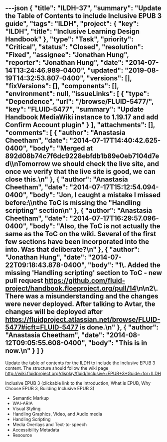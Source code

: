 ---json
{
  "title": "ILDH-37",
  "summary": "Update the Table of Contents to include Inclusive EPUB 3 guide",
  "tags": "ILDH",
  "project": {
    "key": "ILDH",
    "title": "Inclusive Learning Design Handbook"
  },
  "type": "Task",
  "priority": "Critical",
  "status": "Closed",
  "resolution": "Fixed",
  "assignee": "Jonathan Hung",
  "reporter": "Jonathan Hung",
  "date": "2014-07-14T13:24:46.989-0400",
  "updated": "2019-08-19T14:32:53.807-0400",
  "versions": [],
  "fixVersions": [],
  "components": [],
  "environment": null,
  "issueLinks": [
    {
      "type": "Dependence",
      "url": "/browse/FLUID-5477/",
      "key": "FLUID-5477",
      "summary": "Update Handbook MediaWiki instance to 1.19.17 and add Confirm Account plugin"
    }
  ],
  "attachments": [],
  "comments": [
    {
      "author": "Anastasia Cheetham",
      "date": "2014-07-17T14:40:42.625-0400",
      "body": "Merged at 892d08b74c7f6dc9228ebfdb1b89e0eb7104d7ed\\\nTomorrow we should check the live site, and once we verify that the live site is good, we can close this.\n"
    },
    {
      "author": "Anastasia Cheetham",
      "date": "2014-07-17T15:12:54.094-0400",
      "body": "Jon, I caught a mistake I missed before:\\\nthe ToC is missing the \"Handling scripting\" section\n"
    },
    {
      "author": "Anastasia Cheetham",
      "date": "2014-07-17T16:29:57.096-0400",
      "body": "Also, the ToC is not actually the same as the ToC on the wiki. Several of the first few sections have been incorporated into the into. Was that deliberate?\n"
    },
    {
      "author": "Jonathan Hung",
      "date": "2014-07-22T09:18:43.878-0400",
      "body": "1\\. Added the missing 'Handling scripting' section to ToC - new pull request <https://github.com/fluid-project/handbook.floeproject.org/pull/14>\n\n2\\. There was a misunderstanding and the changes were never deployed. After talking to Avtar, the changes will be deployed after <https://fluidproject.atlassian.net/browse/FLUID-5477#icft=FLUID-5477> is done.\n"
    },
    {
      "author": "Anastasia Cheetham",
      "date": "2014-08-12T09:05:55.608-0400",
      "body": "This is in now.\n"
    }
  ]
}
---
Update the table of contents for the ILDH to include the Inclusive EPUB 3 content. The structure should follow the wiki page <http://wiki.fluidproject.org/display/fluid/Inclusive+EPUB+3+Guide+for+ILDH>

Inclusive EPUB 3 (clickable link to the introduction, What is EPUB, Why Choose EPUB 3, Building Inclusive EPUB 3)

* Semantic Markup
* WAI-ARIA
* Visual Styling
* Handling Graphics, Video, and Audio media
* Handling Scripting
* Media Overlays and Text-to-speech
* Accessibility Metadata
* Resource

        